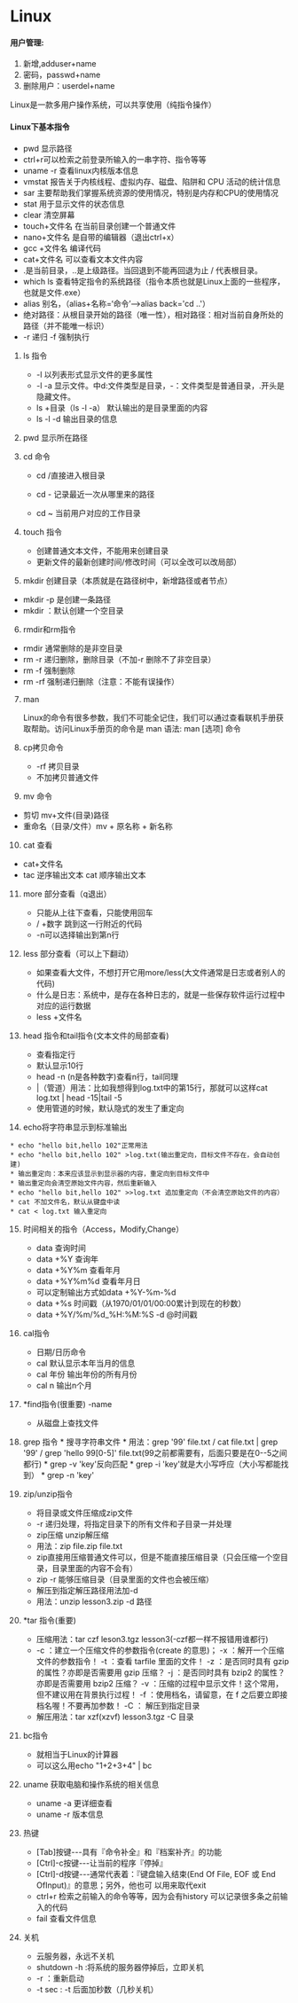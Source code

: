 # Linux

#### 用户管理:

1. 新增,adduser+name
2. 密码，passwd+name
3. 删除用户：userdel+name

Linux是一款多用户操作系统，可以共享使用（纯指令操作）

#### Linux下基本指令

* pwd  显示路径
* ctrl+r可以检索之前登录所输入的一串字符、指令等等
* uname -r 查看linux内核版本信息
* vmstat  报告关于内核线程、虚拟内存、磁盘、陷阱和 CPU 活动的统计信息
* sar 主要帮助我们掌握系统资源的使用情况，特别是内存和CPU的使用情况
* stat 用于显示文件的状态信息
* clear 清空屏幕
* touch+文件名  在当前目录创建一个普通文件
* nano+文件名 是自带的编辑器（退出ctrl+x）
* gcc +文件名 编译代码
* cat+文件名 可以查看文本文件内容
* .是当前目录，..是上级路径。当回退到不能再回退为止 / 代表根目录。
* which ls 查看特定指令的系统路径（指令本质也就是Linux上面的一些程序，也就是文件.exe）
* alias 别名，（alias+名称=‘命令’-->alias back='cd ..'）
* 绝对路径：从根目录开始的路径（唯一性），相对路径：相对当前自身所处的路径（并不能唯一标识）
* -r 递归   -f 强制执行

1. ls 指令
   *  -l 以列表形式显示文件的更多属性
   *  -l -a 显示文件。中d:文件类型是目录，-：文件类型是普通目录，.开头是隐藏文件。
   *  ls +目录（ls -l -a） 默认输出的是目录里面的内容
   *  ls -l -d 输出目录的信息
   
2. pwd 显示所在路径

3. cd 命令

   * cd /直接进入根目录

   * cd - 记录最近一次从哪里来的路径
   * cd ~ 当前用户对应的工作目录

4. touch 指令

   * 创建普通文本文件，不能用来创建目录
   * 更新文件的最新创建时间/修改时间（可以全改可以改局部）

5.  mkdir 创建目录（本质就是在路径树中，新增路径或者节点）

   * mkdir -p 是创建一条路径
   * mkdir ：默认创建一个空目录

6.  rmdir和rm指令

   * rmdir 通常删除的是非空目录
   * rm -r 递归删除，删除目录（不加-r 删除不了非空目录）
   * rm -f 强制删除
   * rm -rf 强制递归删除（注意：不能有误操作）

7. man 

   Linux的命令有很多参数，我们不可能全记住，我们可以通过查看联机手册获取帮助。访问Linux手册页的命令是
   man 语法: man [选项] 命令  

8. cp拷贝命令

   * -rf 拷贝目录
   * 不加拷贝普通文件

9.  mv 命令

   * 剪切 mv+文件(目录)路径
   * 重命名（目录/文件）mv + 原名称 + 新名称

10. cat 查看

   * cat+文件名
   * tac 逆序输出文本  cat 顺序输出文本

11. more 部分查看（q退出）

    * 只能从上往下查看，只能使用回车
    *  / +数字 跳到这一行附近的代码
    * -n可以选择输出到第n行
12. less 部分查看（可以上下翻动）

    * 如果查看大文件，不想打开它用more/less(大文件通常是日志或者别人的代码)
    * 什么是日志：系统中，是存在各种日志的，就是一些保存软件运行过程中对应的运行数据
    * less +文件名
13. head 指令和tail指令(文本文件的局部查看)

    * 查看指定行
    * 默认显示10行
    * head  -n (n是各种数字)查看n行，tail同理
    * |（管道）用法：比如我想得到log.txt中的第15行，那就可以这样cat log.txt | head -15|tail -5
    * 使用管道的时候，默认隐式的发生了重定向
14.  echo将字符串显示到标准输出

    * echo "hello bit,hello 102"正常用法
    * echo "hello bit,hello 102" >log.txt(输出重定向，目标文件不存在，会自动创建)
    * 输出重定向：本来应该显示到显示器的内容，重定向到目标文件中
    * 输出重定向会清空原始文件内容，然后重新输入
    * echo "hello bit,hello 102" >>log.txt 追加重定向（不会清空原始文件的内容）
    * cat 不加文件名，默认从键盘中读
    * cat < log.txt 输入重定向
15. 时间相关的指令（Access，Modify,Change）

    * data 查询时间
    * data +%Y 查询年
    * data +%Y%m 查看年月
    * data +%Y%m%d 查看年月日
    * 可以定制输出方式如data +%Y-%m-%d
    * data +%s 时间戳（从1970/01/01/00:00累计到现在的秒数）
    * data +%Y/%m/%d_%H:%M:%S -d @时间戳
16. cal指令
    * 日期/日历命令
    * cal 默认显示本年当月的信息
    * cal 年份  输出年份的所有月份
    * cal  n 输出n个月
17. *find指令(很重要)   -name
    * 从磁盘上查找文件
18.  grep 指令
    * 搜寻字符串文件
    * 用法：grep '99' file.txt  / cat file.txt | grep '99' / grep 'hello 99[0-5]' file.txt(99之前都需要有，后面只要是在0--5之间都行)
    * grep -v 'key'反向匹配
    * grep -i 'key'就是大小写呼应（大小写都能找到）
    * grep -n 'key'
19. zip/unzip指令
    * 将目录或文件压缩成zip文件
    * -r 递归处理，将指定目录下的所有文件和子目录一并处理
    * zip压缩 unzip解压缩
    * 用法：zip file.zip file.txt
    * zip直接用压缩普通文件可以，但是不能直接压缩目录（只会压缩一个空目录，目录里面的内容不会有）
    * zip -r 能够压缩目录（目录里面的文件也会被压缩）
    * 解压到指定解压路径用法加-d
    * 用法：unzip lesson3.zip -d  路径
20. *tar 指令(重要)
    * 压缩用法：tar czf leson3.tgz lesson3(-czf都一样不报错用谁都行)
    * -c ：建立一个压缩文件的参数指令(create 的意思)；
      -x ：解开一个压缩文件的参数指令！
      -t ：查看 tarfile 里面的文件！
      -z ：是否同时具有 gzip 的属性？亦即是否需要用 gzip 压缩？
      -j ：是否同时具有 bzip2 的属性？亦即是否需要用 bzip2 压缩？
      -v ：压缩的过程中显示文件！这个常用，但不建议用在背景执行过程！
      -f ：使用档名，请留意，在 f 之后要立即接档名喔！不要再加参数！
      -C ： 解压到指定目录  
    * 解压用法：tar xzf(xzvf)  lesson3.tgz -C 目录
21. bc指令
    * 就相当于Linux的计算器
    * 可以这么用echo "1+2+3+4" | bc
22. uname 获取电脑和操作系统的相关信息
    * uname -a 更详细查看
    * uname -r 版本信息
23. 热键
    * [Tab]按键---具有『命令补全』和『档案补齐』的功能
    * [Ctrl]-c按键---让当前的程序『停掉』
    * [Ctrl]-d按键---通常代表着：『键盘输入结束(End Of File, EOF 或 End OfInput)』的意思；另外，他也可
      以用来取代exit
    * ctrl+r 检索之前输入的命令等等，因为会有history 可以记录很多条之前输入的代码
    * fail 查看文件信息
24. 关机
    * 云服务器，永远不关机
    * shutdown -h :将系统的服务器停掉后，立即关机
    * -r ：重新启动
    * -t sec : -t 后面加秒数（几秒关机）

